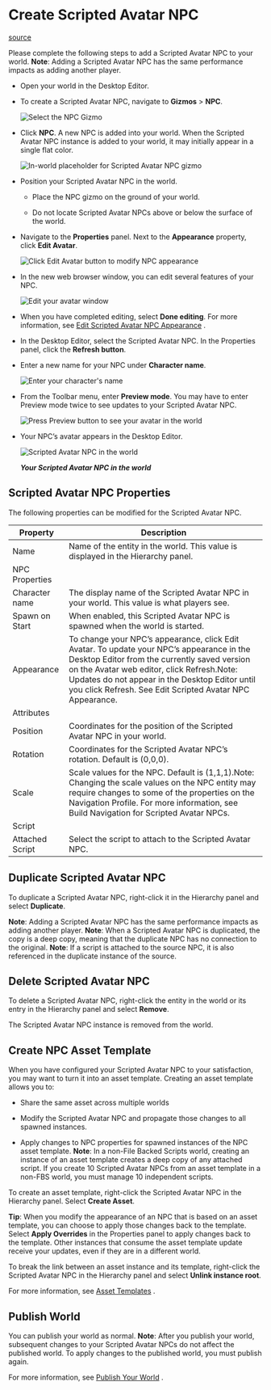 # Create Scripted Avatar NPC

[source](https://developers.meta.com/horizon-worlds/learn/documentation/desktop-editor/npcs/scripted-avatar-npcs/create-scripted-avatar-npc)

Please complete the following steps to add a Scripted Avatar NPC to your world. **Note**: Adding a Scripted Avatar NPC has the same performance impacts as adding another player.

*   Open your world in the Desktop Editor.

*   To create a Scripted Avatar NPC, navigate to **Gizmos** \> **NPC**. 
    
    ![Select the NPC Gizmo](https://scontent.flba1-1.fna.fbcdn.net/v/t39.2365-6/488073777_686408217230466_5088923013698952488_n.png?_nc_cat=111&ccb=1-7&_nc_sid=e280be&_nc_ohc=HhYrHJPITMwQ7kNvwHtX89D&_nc_oc=Adl0gNvdpd9RPi8E0e_KfytrQcdjizlxLP9MBQ7YKG2eBiXT9UTfydjo_txUQ0q8qVw&_nc_zt=14&_nc_ht=scontent.flba1-1.fna&_nc_gid=rb1UgluWW0LejN0hCllFDQ&oh=00_AfSp3kO8OrJXdVdQGQ3zNFSdfiB_pX8v14gIZmQloUoL2Q&oe=689B968D) 

*   Click **NPC**. A new NPC is added into your world. When the Scripted Avatar NPC instance is added to your world, it may initially appear in a single flat color. 
    
    ![In-world placeholder for Scripted Avatar NPC gizmo](https://scontent.flba1-1.fna.fbcdn.net/v/t39.2365-6/469138789_603532502184705_5900976821473886828_n.png?_nc_cat=111&ccb=1-7&_nc_sid=e280be&_nc_ohc=TQSY7C2d4UcQ7kNvwGsI15D&_nc_oc=Adm_S7lHgcjPTRl0I1rgdJcNnF62Y0uVAFnMabsRVEGAJZP0WD8kNAhMInKqawFZA38&_nc_zt=14&_nc_ht=scontent.flba1-1.fna&_nc_gid=rb1UgluWW0LejN0hCllFDQ&oh=00_AfQ7HYrrvKGi9vRAXML_xM4hUkmMPV6bDC4FV7N6azeIkA&oe=689BA9E3) 

*   Position your Scripted Avatar NPC in the world.
    
    *   Place the NPC gizmo on the ground of your world.
    
    *   Do not locate Scripted Avatar NPCs above or below the surface of the world.

*   Navigate to the **Properties** panel. Next to the **Appearance** property, click **Edit Avatar**. 
    
    ![Click Edit Avatar button to modify NPC appearance](https://scontent.flba1-1.fna.fbcdn.net/v/t39.2365-6/487544532_686408253897129_5938505630006271413_n.png?_nc_cat=110&ccb=1-7&_nc_sid=e280be&_nc_ohc=SwT0ezs9zSwQ7kNvwERh1ZN&_nc_oc=AdknAQrJpgynQYdhqDgDK7AxgjzO4j5NZSKYSCwVirUb9t6ptQctK-BI6r8ed18LZo4&_nc_zt=14&_nc_ht=scontent.flba1-1.fna&_nc_gid=rb1UgluWW0LejN0hCllFDQ&oh=00_AfQSvS_zVurkwAUOn4APKm3irt2sJOrPZ198HUrmNuzZbQ&oe=689BBBA1) 

*   In the new web browser window, you can edit several features of your NPC. 
    
    ![Edit your avatar window](https://scontent.flba1-1.fna.fbcdn.net/v/t39.2365-6/469049488_603532515518037_2698379075646803421_n.png?_nc_cat=111&ccb=1-7&_nc_sid=e280be&_nc_ohc=_8o59TbL1-IQ7kNvwF-NkN9&_nc_oc=AdklSIczPPIP15jsoFgYBq82N7mliDq5sHdb7mu4pWzQhtohT3eRusbOkOcWeGPq0Vk&_nc_zt=14&_nc_ht=scontent.flba1-1.fna&_nc_gid=rb1UgluWW0LejN0hCllFDQ&oh=00_AfQ1_PMRiRmnUvZ0YJYqnHwz75DX9ZXKmqdUTkrefwToxg&oe=689BA5D3) 

*   When you have completed editing, select **Done editing**. For more information, see [Edit Scripted Avatar NPC Appearance](/horizon-worlds/learn/documentation/desktop-editor/npcs/scripted-avatar-npcs/edit-scripted-avatar-npc-appearance) .

*   In the Desktop Editor, select the Scripted Avatar NPC. In the Properties panel, click the **Refresh button**.

*   Enter a new name for your NPC under **Character name**. 
    
    ![Enter your character's name](https://scontent.flba1-1.fna.fbcdn.net/v/t39.2365-6/487567920_686408243897130_380408894668557759_n.png?_nc_cat=110&ccb=1-7&_nc_sid=e280be&_nc_ohc=F0DcqFw1rJsQ7kNvwGWWZzD&_nc_oc=Adk3ExOiWfgfJB_LIZVgckvWJw5erCKpImTACQVBiG1xtteTM117n6jM-rto4nW5CGk&_nc_zt=14&_nc_ht=scontent.flba1-1.fna&_nc_gid=rb1UgluWW0LejN0hCllFDQ&oh=00_AfRcYc4d7tJXwSZKn6F5OYTWmu4Cxt9FS2kuATTlBz_oww&oe=689BB7BA) 

*   From the Toolbar menu, enter **Preview mode**. You may have to enter Preview mode twice to see updates to your Scripted Avatar NPC. 
    
    ![Press Preview button to see your avatar in the world](https://scontent.flba1-1.fna.fbcdn.net/v/t39.2365-6/488258631_686408203897134_1990423112492441353_n.png?_nc_cat=105&ccb=1-7&_nc_sid=e280be&_nc_ohc=uVa_RJslBPgQ7kNvwH6MK4x&_nc_oc=AdnYP6usA5o6xpYVzUdW83eDrlYQ12UrMkc2x8JyhlnHycfExtLabL7dBxRUZatJvcg&_nc_zt=14&_nc_ht=scontent.flba1-1.fna&_nc_gid=rb1UgluWW0LejN0hCllFDQ&oh=00_AfQrEIewRDxVrljJSqDpDjKmN9hRhYAXY_nyoq8JtEYueg&oe=689B8C95) 

*   Your NPC’s avatar appears in the Desktop Editor. 
    
    ![Scripted Avatar NPC in the world](https://scontent.flba1-1.fna.fbcdn.net/v/t39.2365-6/487382237_686408237230464_4859336919587375082_n.png?_nc_cat=101&ccb=1-7&_nc_sid=e280be&_nc_ohc=N5Tn6h7He0IQ7kNvwFAb5UW&_nc_oc=AdnaoxKzaezxJ_e70tPraGJ4DUHoPcpeTdX3FUHJTSfclkgqfC7oOyHVX6Tl2awosfA&_nc_zt=14&_nc_ht=scontent.flba1-1.fna&_nc_gid=rb1UgluWW0LejN0hCllFDQ&oh=00_AfTR3J8AD1oSHhgBzHw65XdpepTL7lUmLnRLHM-nmWAo2g&oe=689BBD92)
    
    ***Your Scripted Avatar NPC in the world***

## Scripted Avatar NPC Properties

The following properties can be modified for the Scripted Avatar NPC.

| Property | Description |
| --- | --- |
| Name | Name of the entity in the world. This value is displayed in the Hierarchy panel. |
| NPC Properties |  |
| Character name | The display name of the Scripted Avatar NPC in your world. This value is what players see. |
| Spawn on Start | When enabled, this Scripted Avatar NPC is spawned when the world is started. |
| Appearance | To change your NPC’s appearance, click Edit Avatar. To update your NPC’s appearance in the Desktop Editor from the currently saved version on the Avatar web editor, click Refresh.Note: Updates do not appear in the Desktop Editor until you click Refresh. See Edit Scripted Avatar NPC Appearance. |
| Attributes |  |
| Position | Coordinates for the position of the Scripted Avatar NPC in your world. |
| Rotation | Coordinates for the Scripted Avatar NPC’s rotation. Default is (0,0,0). |
| Scale | Scale values for the NPC. Default is (1,1,1).Note: Changing the scale values on the NPC entity may require changes to some of the properties on the Navigation Profile. For more information, see Build Navigation for Scripted Avatar NPCs. |
| Script |  |
| Attached Script | Select the script to attach to the Scripted Avatar NPC. |

## Duplicate Scripted Avatar NPC

To duplicate a Scripted Avatar NPC, right-click it in the Hierarchy panel and select **Duplicate**.

**Note**: Adding a Scripted Avatar NPC has the same performance impacts as adding another player. **Note**: When a Scripted Avatar NPC is duplicated, the copy is a deep copy, meaning that the duplicate NPC has no connection to the original. **Note**: If a script is attached to the source NPC, it is also referenced in the duplicate instance of the source.

## Delete Scripted Avatar NPC

To delete a Scripted Avatar NPC, right-click the entity in the world or its entry in the Hierarchy panel and select **Remove**.

The Scripted Avatar NPC instance is removed from the world.

## Create NPC Asset Template

When you have configured your Scripted Avatar NPC to your satisfaction, you may want to turn it into an asset template. Creating an asset template allows you to:

*   Share the same asset across multiple worlds

*   Modify the Scripted Avatar NPC and propagate those changes to all spawned instances.

*   Apply changes to NPC properties for spawned instances of the NPC asset template. **Note**: In a non-File Backed Scripts world, creating an instance of an asset template creates a deep copy of any attached script. If you create 10 Scripted Avatar NPCs from an asset template in a non-FBS world, you must manage 10 independent scripts.

To create an asset template, right-click the Scripted Avatar NPC in the Hierarchy panel. Select **Create Asset**.

**Tip**: When you modify the appearance of an NPC that is based on an asset template, you can choose to apply those changes back to the template. Select **Apply Overrides** in the Properties panel to apply changes back to the template. Other instances that consume the asset template update receive your updates, even if they are in a different world.

To break the link between an asset instance and its template, right-click the Scripted Avatar NPC in the Hierarchy panel and select **Unlink instance root**.

For more information, see [Asset Templates](/horizon-worlds/learn/documentation/desktop-editor/assets/asset-templates) .

## Publish World

You can publish your world as normal. **Note**: After you publish your world, subsequent changes to your Scripted Avatar NPCs do not affect the published world. To apply changes to the published world, you must publish again.

For more information, see [Publish Your World](/horizon-worlds/learn/documentation/save-optimize-and-publish/publish-a-world-in-horizon) .

 

 

 

 

 

 

 

 

 

 

 

 

 

 

 

 

 

 

 

 

 

 

 

 

 

 

 

 

 

 

 

 

 

 

 

 

 

 

 

 

 

 

 

 

 

 

 

 

 